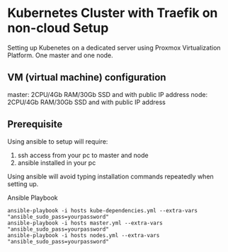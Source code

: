 # Kubernetes Cluster with Traefik on non-cloud Setup

Setting up Kubenetes on a dedicated server using Proxmox
Virtualization Platform. One master and one node.

## VM (virtual machine) configuration
master: 2CPU/4Gb RAM/30Gb SSD and with public IP address
node: 2CPU/4Gb RAM/30Gb SSD and with public IP address

## Prerequisite
Using ansible to setup will require:
1) ssh access from your pc to master and node
2) ansible installed in your pc

Using ansible will avoid typing installation commands repeatedly when setting up.

Ansible Playbook
```
ansible-playbook -i hosts kube-dependencies.yml --extra-vars "ansible_sudo_pass=yourpassword"
ansible-playbook -i hosts master.yml --extra-vars "ansible_sudo_pass=yourpassword"
ansible-playbook -i hosts nodes.yml --extra-vars "ansible_sudo_pass=yourpassword"
```

